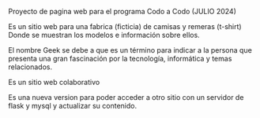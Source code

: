 Proyecto de pagina web para el programa Codo a Codo  (JULIO 2024)

Es un sitio web para una fabrica (ficticia) de camisas y remeras (t-shirt) Donde se muestran los modelos e información sobre ellos.

El nombre Geek se debe a que es un término para indicar a la persona que presenta una gran fascinación por la tecnología, informática y temas relacionados.

Es un sitio web colaborativo

Es una nueva version para poder acceder a otro sitio con un servidor de flask y mysql y actualizar su contenido.
